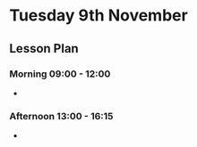 # Tuesday 9th November

## Lesson Plan

### Morning 09:00 - 12:00

+ 

### Afternoon 13:00 - 16:15

+ 
